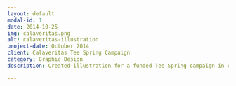 ```yaml
---
layout: default
modal-id: 1
date: 2014-10-25
img: calaveritas.png
alt: calaveritas-illustration
project-date: October 2014
client: Calaveritas Tee Spring Campaign
category: Graphic Design
description: Created illustration for a funded Tee Spring campaign in celebration for "Dia de los Muertos." Made using Adobe Illustrator and Sketch.

---
```

